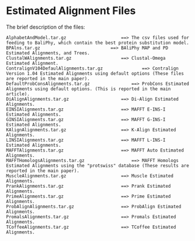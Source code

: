 # Estimated Alignment Files

The brief description of the files:

	AlphabetAndModel.tar.gz						==> The csv files used for feeding to BaliPhy, which contain the best protein substitution model.
	BPAlns.tar.gz							==> BAliPhy MAP and PD Estimated Alignments, and Trees.
	ClustalWAlignments.tar.gz					==> Clustal-Omega Estimated Alignment.
	ContralignV104DefaulAlignments.tar.gz				==> Contralign Version 1.04 Estimated Alignments using default options (These files are reported in the main paper).
	DefaultProbConsAlignments.tar.gz				==> ProbCons Estimated Alignments using default options. (This is reported in the main article).
	DiAlignAlignments.tar.gz					==> Di-Align Estimated Alignments.
	EINSIAlignments.tar.gz						==> MAFFT E-INS-I Estimated Alignments.
	GINSIAlignments.tar.gz						==> MAFFT G-INS-I Estimated Alignments.
	KAlignAlignments.tar.gz						==> K-Align Estimated Alignments.
	LINSIAlignments.tar.gz						==> MAFFT L-INS-I Estimated Alignments.
	MAFFTAlignments.tar.gz						==> MAFFT Auto Estimated Alignments.
	MAFFTHomologsAlignments.tar.gz					==> MAFFT Homologs Estimated Alignments using the "protswiss" database (These results are reported in the main paper).
	MuscleAlignments.tar.gz						==> Muscle Estimated Alignments.
	PrankAlignments.tar.gz						==> Prank Estimated Alignments.
	PrimeAlignments.tar.gz						==> Prime Estimated Alignments.
	ProbAlignAlignments.tar.gz					==> ProbAlign Estimated Alignments.
	PromalsAlignments.tar.gz					==> Promals Estimated Alignments.
	TCoffeeAlignments.tar.gz					==> TCoffee Estimated Alignments.
